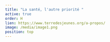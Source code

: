 ```yaml
---
title: "La santé, l'autre priorité "
active: true
order: H
lien: https://www.terredesjeunes.org/a-propos/
image: /media/image1.png
position: top
---
```

